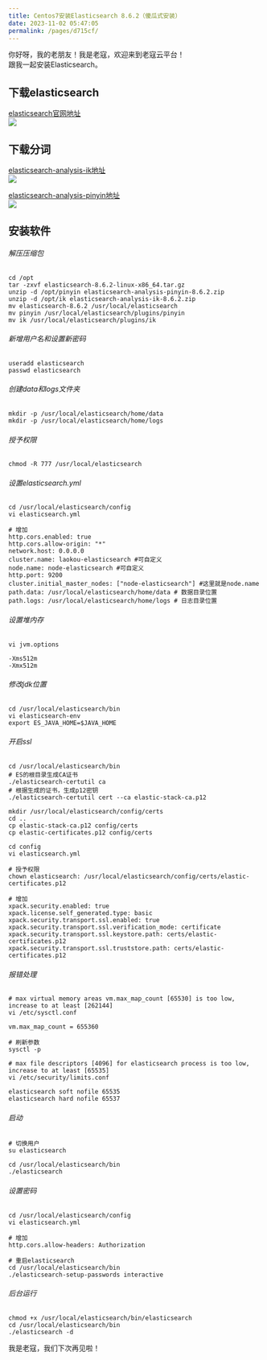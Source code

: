 ```yaml
---
title: Centos7安装Elasticsearch 8.6.2（傻瓜式安装）
date: 2023-11-02 05:47:05
permalink: /pages/d715cf/
---
```


你好呀，我的老朋友！我是老寇，欢迎来到老寇云平台！  
跟我一起安装Elasticsearch。

## 下载elasticsearch
<a target="_blank" href="https://www.elastic.co/cn/downloads/past-releases/elasticsearch-8-6-2">elasticsearch官网地址</a><br/>
<img src="/img/8/img.png">

## 下载分词
<a target='_blank' href='https://github.com/medcl/elasticsearch-analysis-ik/releases/tag/v8.6.2'>elasticsearch-analysis-ik地址</a><br/>
<img src="/img/8/img_1.png">

<a target='_blank' href='https://github.com/medcl/elasticsearch-analysis-pinyin/releases/tag/v8.6.2'>elasticsearch-analysis-pinyin地址</a><br/>
<img src="/img/8/img_2.png">

## 安装软件
###### 解压压缩包
```shell
cd /opt
tar -zxvf elasticsearch-8.6.2-linux-x86_64.tar.gz
unzip -d /opt/pinyin elasticsearch-analysis-pinyin-8.6.2.zip
unzip -d /opt/ik elasticsearch-analysis-ik-8.6.2.zip
mv elasticsearch-8.6.2 /usr/local/elasticsearch
mv pinyin /usr/local/elasticsearch/plugins/pinyin
mv ik /usr/local/elasticsearch/plugins/ik
```

###### 新增用户名和设置新密码
```shell
useradd elasticsearch
passwd elasticsearch
```

###### 创建data和logs文件夹
```shell
mkdir -p /usr/local/elasticsearch/home/data
mkdir -p /usr/local/elasticsearch/home/logs
```

###### 授予权限
```shell
chmod -R 777 /usr/local/elasticsearch
```

###### 设置elasticsearch.yml
```shell
cd /usr/local/elasticsearch/config
vi elasticsearch.yml
```
```shell
# 增加
http.cors.enabled: true
http.cors.allow-origin: "*"
network.host: 0.0.0.0
cluster.name: laokou-elasticsearch #可自定义
node.name: node-elasticsearch #可自定义
http.port: 9200
cluster.initial_master_nodes: ["node-elasticsearch"] #这里就是node.name
path.data: /usr/local/elasticsearch/home/data # 数据目录位置
path.logs: /usr/local/elasticsearch/home/logs # 日志目录位置
```

###### 设置堆内存
```shell
vi jvm.options
```
```shell
-Xms512m
-Xmx512m
```

###### 修改jdk位置
```shell
cd /usr/local/elasticsearch/bin
vi elasticsearch-env
export ES_JAVA_HOME=$JAVA_HOME
```

###### 开启ssl
```shell
cd /usr/local/elasticsearch/bin
# ES的根目录生成CA证书
./elasticsearch-certutil ca
# 根据生成的证书，生成p12密钥
./elasticsearch-certutil cert --ca elastic-stack-ca.p12
```
```shell
mkdir /usr/local/elasticsearch/config/certs
cd ..
cp elastic-stack-ca.p12 config/certs
cp elastic-certificates.p12 config/certs
```
```shell
cd config
vi elasticsearch.yml
```
```shell
# 授予权限
chown elasticsearch: /usr/local/elasticsearch/config/certs/elastic-certificates.p12
```
```shell
# 增加
xpack.security.enabled: true
xpack.license.self_generated.type: basic
xpack.security.transport.ssl.enabled: true
xpack.security.transport.ssl.verification_mode: certificate
xpack.security.transport.ssl.keystore.path: certs/elastic-certificates.p12
xpack.security.transport.ssl.truststore.path: certs/elastic-certificates.p12
```

###### 报错处理
```shell
# max virtual memory areas vm.max_map_count [65530] is too low, increase to at least [262144]
vi /etc/sysctl.conf
```
```shell
vm.max_map_count = 655360
```
```shell
# 刷新参数
sysctl -p
```
```shell
# max file descriptors [4096] for elasticsearch process is too low, increase to at least [65535]
vi /etc/security/limits.conf
```
```shell
elasticsearch soft nofile 65535
elasticsearch hard nofile 65537
```

###### 启动
```shell
# 切换用户
su elasticsearch
```
```shell
cd /usr/local/elasticsearch/bin
./elasticsearch
```

###### 设置密码
```shell
cd /usr/local/elasticsearch/config
vi elasticsearch.yml
```
```shell
# 增加
http.cors.allow-headers: Authorization
```
```shell
# 重启elasticsearch
cd /usr/local/elasticsearch/bin
./elasticsearch-setup-passwords interactive
```

###### 后台运行
```shell
chmod +x /usr/local/elasticsearch/bin/elasticsearch
cd /usr/local/elasticsearch/bin
./elasticsearch -d
```

我是老寇，我们下次再见啦！  